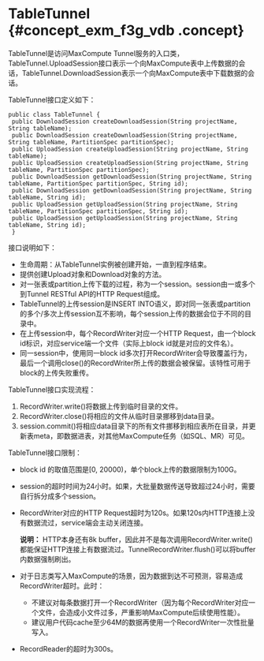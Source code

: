 # TableTunnel {#concept_exm_f3g_vdb .concept}

TableTunnel是访问MaxCompute Tunnel服务的入口类，TableTunnel.UploadSession接口表示一个向MaxCompute表中上传数据的会话，TableTunnel.DownloadSession表示一个向MaxCompute表中下载数据的会话。

TableTunnel接口定义如下：

```
public class TableTunnel {
 public DownloadSession createDownloadSession(String projectName, String tableName);
 public DownloadSession createDownloadSession(String projectName, String tableName, PartitionSpec partitionSpec);
 public UploadSession createUploadSession(String projectName, String tableName);
 public UploadSession createUploadSession(String projectName, String tableName, PartitionSpec partitionSpec);
 public DownloadSession getDownloadSession(String projectName, String tableName, PartitionSpec partitionSpec, String id);
 public DownloadSession getDownloadSession(String projectName, String tableName, String id);
 public UploadSession getUploadSession(String projectName, String tableName, PartitionSpec partitionSpec, String id);
 public UploadSession getUploadSession(String projectName, String tableName, String id);
 }
```

接口说明如下：

-   生命周期：从TableTunnel实例被创建开始，一直到程序结束。
-   提供创建Upload对象和Download对象的方法。
-   对一张表或partition上传下载的过程，称为一个session。session由一或多个到Tunnel RESTful API的HTTP Request组成。
-   TableTunnel的上传session是INSERT INTO语义，即对同一张表或partition的多个/多次上传session互不影响，每个session上传的数据会位于不同的目录中。
-   在上传session中，每个RecordWriter对应一个HTTP Request，由一个block id标识，对应service端一个文件（实际上block id就是对应的文件名）。
-   同一session中，使用同一block id多次打开RecordWriter会导致覆盖行为，最后一个调用close\(\)的RecordWriter所上传的数据会被保留。该特性可用于block的上传失败重传。

TableTunnel接口实现流程：

1.  RecordWriter.write\(\)将数据上传到临时目录的文件。
2.  RecordWriter.close\(\)将相应的文件从临时目录挪移到data目录。
3.  session.commit\(\)将相应data目录下的所有文件挪移到相应表所在目录，并更新表meta，即数据进表，对其他MaxCompute任务（如SQL、MR）可见。

TableTunnel接口限制：

-   block id 的取值范围是\[0, 20000\)，单个block上传的数据限制为100G。
-   session的超时时间为24小时。如果，大批量数据传送导致超过24小时，需要自行拆分成多个session。
-   RecordWriter对应的HTTP Request超时为120s。如果120s内HTTP连接上没有数据流过，service端会主动关闭连接。

    **说明：** HTTP本身还有8k buffer，因此并不是每次调用RecordWriter.write\(\)都能保证HTTP连接上有数据流过。TunnelRecordWriter.flush\(\)可以将buffer内数据强制刷出。

-   对于日志类写入MaxCompute的场景，因为数据到达不可预测，容易造成RecordWriter超时。此时：
    -   不建议对每条数据打开一个RecordWriter（因为每个RecordWriter对应一个文件，会造成小文件过多，严重影响MaxCompute后续使用性能）。
    -   建议用户代码cache至少64M的数据再使用一个RecordWriter一次性批量写入。
-   RecordReader的超时为300s。

